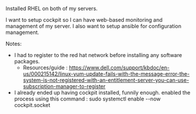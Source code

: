 Installed RHEL on both of my servers.

I want to setup cockpit so I can have web-based monitoring and management of my server. 
I also want to setup ansible for configuration management. 

Notes:
- I had to register to the red hat network before installing any software packages.
  - Resources/guide : https://www.dell.com/support/kbdoc/en-us/000215142/linux-yum-update-fails-with-the-message-error-the-system-is-not-registered-with-an-entitlement-server-you-can-use-subscription-manager-to-register
- I already ended up having cockpit installed, funnily enough. enabled the process using this command : sudo systemctl enable --now cockpit.socket

